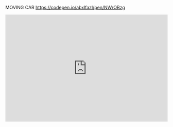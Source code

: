 



MOVING CAR
https://codepen.io/abxlfazl/pen/NWrOBzg
<iframe allowfullscreen src="https://codepen.io/abxlfazl/full/NWrOBzg" width="100%" height="333" frameborder="0" allow="accelerometer; autoplay; clipboard-write; encrypted-media; gyroscope; picture-in-picture" />


LOL VERy NICE!







<div class="mydiv"></div>

